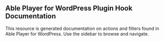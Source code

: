 ## Able Player for WordPress Plugin Hook Documentation

This resource is generated documentation on actions and filters found in Able Player for WordPress. Use the sidebar to browse and navigate.